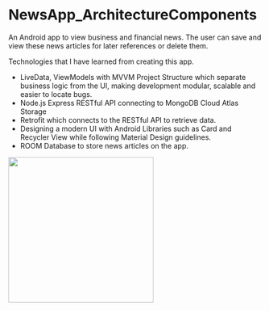 # NewsApp_ArchitectureComponents

An Android app to view business and financial news.
The user can save and view these news articles for later references or delete them. 

Technologies that I have learned from creating this app.

* LiveData, ViewModels with MVVM Project Structure which separate business logic from the UI, making development modular, scalable and easier to locate bugs.
* Node.js Express RESTful API connecting to MongoDB Cloud Atlas Storage
* Retrofit which connects to the RESTful API to retrieve data. 
* Designing a modern UI with Android Libraries such as Card and Recycler View while following Material Design guidelines.
* ROOM Database to store news articles on the app.


<img src="https://user-images.githubusercontent.com/25613143/128639517-590022a3-ca82-4b78-8626-0a563f0daa39.png" width="288">


